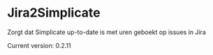 # Jira2Simplicate

Zorgt dat Simplicate up-to-date is met uren geboekt op issues in Jira

Current version: 0.2.11
